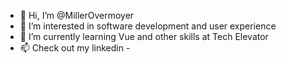 - 👋 Hi, I’m @MillerOvermoyer
- 👀 I’m interested in software development and user experience
- 🌱 I’m currently learning Vue and other skills at Tech Elevator
- 📫 Check out my linkedin -

<!---
MillerOvermoyer/MillerOvermoyer is a ✨ special ✨ repository because its `README.md` (this file) appears on your GitHub profile.
You can click the Preview link to take a look at your changes.
--->

